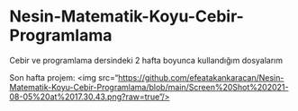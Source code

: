 # Nesin-Matematik-Koyu-Cebir-Programlama
Cebir ve programlama dersindeki 2 hafta boyunca kullandığım dosyalarım

Son hafta projem:
<img src=“https://github.com/efeatakankaracan/Nesin-Matematik-Koyu-Cebir-Programlama/blob/main/Screen%20Shot%202021-08-05%20at%2017.30.43.png?raw=true”/>
